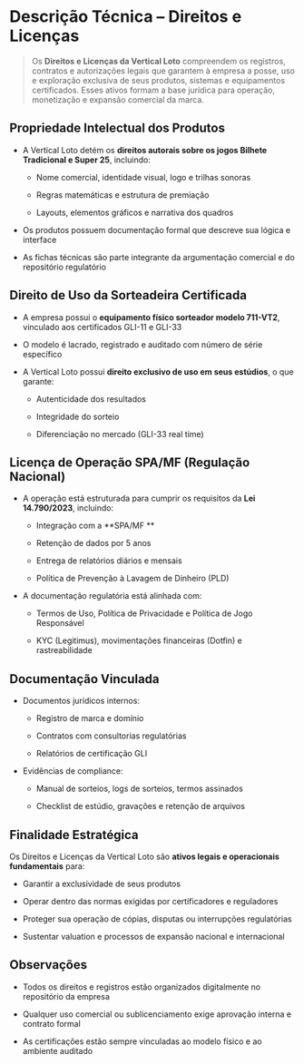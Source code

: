 # **Descrição Técnica – Direitos e Licenças**

> Os **Direitos e Licenças da Vertical Loto** compreendem os registros, contratos e autorizações legais que garantem à empresa a posse, uso e exploração exclusiva de seus produtos, sistemas e equipamentos certificados. Esses ativos formam a base jurídica para operação, monetização e expansão comercial da marca.

## **Propriedade Intelectual dos Produtos**

- A Vertical Loto detém os **direitos autorais sobre os jogos Bilhete Tradicional e Super 25**, incluindo:

  - Nome comercial, identidade visual, logo e trilhas sonoras

  - Regras matemáticas e estrutura de premiação

  - Layouts, elementos gráficos e narrativa dos quadros

- Os produtos possuem documentação formal que descreve sua lógica e interface

- As fichas técnicas são parte integrante da argumentação comercial e do repositório regulatório

## **Direito de Uso da Sorteadeira Certificada**

- A empresa possui o **equipamento físico sorteador modelo 711-VT2**, vinculado aos certificados GLI-11 e GLI-33

- O modelo é lacrado, registrado e auditado com número de série específico

- A Vertical Loto possui **direito exclusivo de uso em seus estúdios**, o que garante:

  - Autenticidade dos resultados

  - Integridade do sorteio

  - Diferenciação no mercado (GLI-33 real time)

## **Licença de Operação SPA/MF (Regulação Nacional)**

- A operação está estruturada para cumprir os requisitos da **Lei 14.790/2023**, incluindo:

  - Integração com a **SPA/MF  **

  - Retenção de dados por 5 anos

  - Entrega de relatórios diários e mensais

  - Política de Prevenção à Lavagem de Dinheiro (PLD)

- A documentação regulatória está alinhada com:

  - Termos de Uso, Política de Privacidade e Política de Jogo Responsável

  - KYC (Legitimus), movimentações financeiras (Dotfin) e rastreabilidade

## **Documentação Vinculada**

- Documentos jurídicos internos:

  - Registro de marca e domínio

  - Contratos com consultorias regulatórias

  - Relatórios de certificação GLI

- Evidências de compliance:

  - Manual de sorteios, logs de sorteios, termos assinados

  - Checklist de estúdio, gravações e retenção de arquivos

## **Finalidade Estratégica**

Os Direitos e Licenças da Vertical Loto são **ativos legais e operacionais fundamentais** para:

- Garantir a exclusividade de seus produtos

- Operar dentro das normas exigidas por certificadores e reguladores

- Proteger sua operação de cópias, disputas ou interrupções regulatórias

- Sustentar valuation e processos de expansão nacional e internacional

## **Observações**

- Todos os direitos e registros estão organizados digitalmente no repositório da empresa

- Qualquer uso comercial ou sublicenciamento exige aprovação interna e contrato formal

- As certificações estão sempre vinculadas ao modelo físico e ao ambiente auditado
